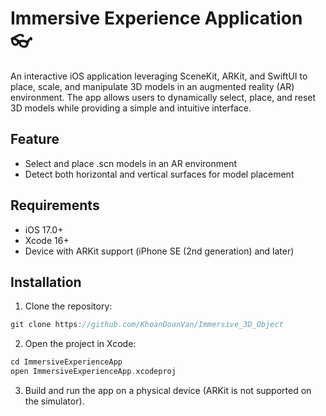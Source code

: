 # Immersive Experience Application 👓
 An interactive iOS application leveraging SceneKit, ARKit, and SwiftUI to place, scale, and manipulate 3D models in an augmented reality (AR) environment. The app allows users to dynamically select, place, and reset 3D models while providing a simple and intuitive interface.


 ## Feature
-  Select and place .scn models in an AR environment
-  Detect both horizontal and vertical surfaces for model placement
  
 ## Requirements
 - iOS 17.0+
 - Xcode 16+
 - Device with ARKit support (iPhone SE (2nd generation) and later)

 ## Installation
 1. Clone the repository:
  ```c 
  git clone https://github.com/KhoanDoanVan/Immersive_3D_Object
```
2. Open the project in Xcode:
```c
cd ImmersiveExperienceApp
open ImmersiveExperienceApp.xcodeproj
```
3. Build and run the app on a physical device (ARKit is not supported on the simulator).